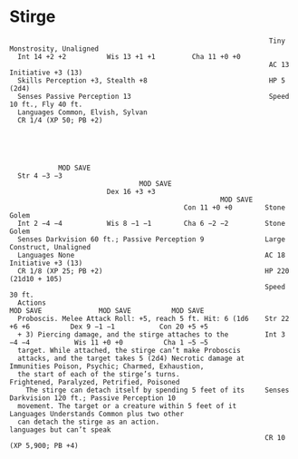 # Stirge

                                                                    Tiny Monstrosity, Unaligned
      Int 14 +2 +2          Wis 13 +1 +1         Cha 11 +0 +0
                                                                    AC 13                              Initiative +3 (13)
      Skills Perception +3, Stealth +8                              HP 5 (2d4)
      Senses Passive Perception 13                                  Speed 10 ft., Fly 40 ft.
      Languages Common, Elvish, Sylvan
      CR 1/4 (XP 50; PB +2)





                MOD SAVE
      Str 4 −3 −3
                                    MOD SAVE
                            Dex 16 +3 +3
                                                        MOD SAVE
                                               Con 11 +0 +0        Stone Golem
      Int 2 −4 −4           Wis 8 −1 −1        Cha 6 −2 −2         Stone Golem
      Senses Darkvision 60 ft.; Passive Perception 9               Large Construct, Unaligned
      Languages None                                               AC 18                              Initiative +3 (13)
      CR 1/8 (XP 25; PB +2)                                        HP 220 (21d10 + 105)
                                                                   Speed 30 ft.
      Actions                                                                MOD SAVE              MOD SAVE          MOD SAVE
      Proboscis. Melee Attack Roll: +5, reach 5 ft. Hit: 6 (1d6    Str 22 +6 +6          Dex 9 −1 −1           Con 20 +5 +5
      + 3) Piercing damage, and the stirge attaches to the         Int 3 −4 −4           Wis 11 +0 +0          Cha 1 −5 −5
      target. While attached, the stirge can’t make Proboscis
      attacks, and the target takes 5 (2d4) Necrotic damage at     Immunities Poison, Psychic; Charmed, Exhaustion,
      the start of each of the stirge’s turns.                       Frightened, Paralyzed, Petrified, Poisoned
        The stirge can detach itself by spending 5 feet of its     Senses Darkvision 120 ft.; Passive Perception 10
      movement. The target or a creature within 5 feet of it       Languages Understands Common plus two other
      can detach the stirge as an action.                            languages but can’t speak
                                                                   CR 10 (XP 5,900; PB +4)
